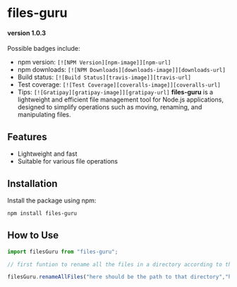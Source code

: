 # files-guru

#### version 1.0.3
Possible badges include:
- npm version: `[![NPM Version][npm-image]][npm-url]`
- npm downloads: `[![NPM Downloads][downloads-image]][downloads-url]`
- Build status: `[![Build Status][travis-image]][travis-url]`
- Test coverage: `[![Test Coverage][coveralls-image]][coveralls-url]`
- Tips: `[![Gratipay][gratipay-image]][gratipay-url]`
**files-guru** is a lightweight and efficient file management tool for Node.js applications, designed to simplify operations such as moving, renaming, and manipulating files.

## Features

- Lightweight and fast
- Suitable for various file operations

## Installation

Install the package using npm:

```bash
npm install files-guru
```
## How to Use

```js
import filesGuru from "files-guru";

// first funtion to rename all the files in a directory according to the given name by default it will rename all files with name as File [filenumber].[extension]

filesGuru.renameAllFiles("here should be the path to that directory","here should be the neName");
```
